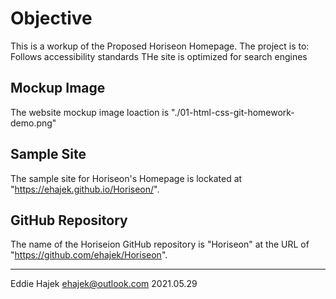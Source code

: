 # Objective 

This is a workup of the Proposed Horiseon Homepage. 
The project is to: 
    Follows accessibility standards
    THe site is optimized for search engines

## Mockup Image

The website mockup image loaction is "./01-html-css-git-homework-demo.png" 


## Sample Site

The sample site for Horiseon's Homepage is lockated at "https://ehajek.github.io/Horiseon/". 

## GitHub Repository 

The name of the Horiseion GitHub repository is "Horiseon" at the URL of "https://github.com/ehajek/Horiseon". 

--- 

Eddie Hajek 
ehajek@outlook.com 
2021.05.29